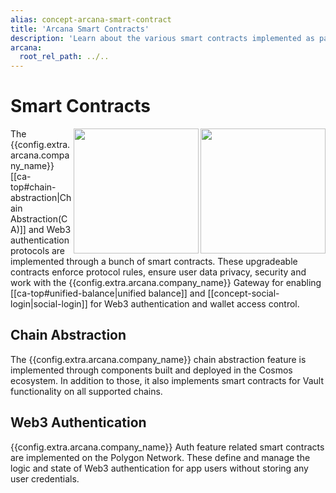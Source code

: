 ```yaml
---
alias: concept-arcana-smart-contract
title: 'Arcana Smart Contracts'
description: 'Learn about the various smart contracts implemented as part of the Arcana protocol.'
arcana:
  root_rel_path: ../..
---
```


# Smart Contracts

<img src="{{config.extra.arcana.img_dir}}/diagrams/d_an_smartcontracts_light.{{config.extra.arcana.img_png}}#only-light" width="200" align="right" margin="50" />
<img src="{{config.extra.arcana.img_dir}}/diagrams/d_an_smartcontracts_dark.{{config.extra.arcana.img_png}}#only-dark" width="200" align="right" margin="50" />

The {{config.extra.arcana.company_name}} [[ca-top#chain-abstraction|Chain Abstraction(CA)]] and Web3 authentication protocols are implemented through a bunch of smart contracts. These upgradeable contracts enforce protocol rules, ensure user data privacy, security and work with the {{config.extra.arcana.company_name}} Gateway for enabling [[ca-top#unified-balance|unified balance]] and [[concept-social-login|social-login]] for Web3 authentication and wallet access control.

## Chain Abstraction

The {{config.extra.arcana.company_name}} chain abstraction feature is implemented through components built and deployed in the Cosmos ecosystem. In addition to those, it also implements smart contracts for Vault functionality on all supported chains.

## Web3 Authentication

{{config.extra.arcana.company_name}} Auth feature related smart contracts are implemented on the Polygon Network. These define and manage the logic and state of Web3 authentication for app users without storing any user credentials.